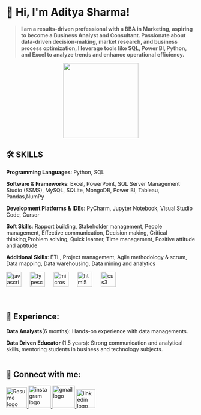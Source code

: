 # 👋 Hi, I'm Aditya Sharma!

>**I am a results-driven professional with a BBA in Marketing, aspiring to become a Business Analyst and Consultant. Passionate about data-driven decision-making, market research, and business process optimization, I leverage tools like SQL, Power BI, Python, and Excel to analyze trends and enhance operational efficiency.**
<p align="center">
<img height="200" src="https://cdn.dribbble.com/users/8619169/screenshots/16116886/media/a63d64bcccad878cb9dfdb9a9f6b6416.gif"  />
</p>

###

## 🛠️ SKILLS  

**Programming Languages**: Python, SQL 

**Software & Frameworks**: Excel, PowerPoint, SQL Server Management Studio (SSMS), MySQL, SQLite, MongoDB, Power BI, Tableau, Pandas,NumPy 

**Development Platforms & IDEs**:  PyCharm, Jupyter Notebook, Visual Studio Code, Cursor 

**Soft Skills**: Rapport building, Stakeholder management, People management, Effective communication, Decision making, Critical thinking,Problem solving, Quick learner, Time management, Positive attitude and aptitude 

**Additional Skills**: ETL, Project management, Agile methodology & scrum, Data mapping, Data warehousing, Data mining and analytics 

<div align="left">
  <img src="https://upload.wikimedia.org/wikipedia/commons/8/87/Sql_data_base_with_logo.png" height="40" alt="javascript logo"  />
  <img width="15" />
  <img src="https://upload.wikimedia.org/wikipedia/commons/c/c3/Python-logo-notext.svg" height="40" alt="typescript logo"  />
  <img width="15" />
  <img src="https://github.com/user-attachments/assets/3ee30f93-8f31-4056-865b-506725bcc546" height="40" alt="microsoft_office_excel"  />
  <img width="15" />
  <img src="https://th.bing.com/th?id=OSK.a7177a97eea720a74a2020d18260a6a0&w=46&h=46&c=11&rs=1&qlt=80&o=6&dpr=1.3&pid=SANGAM" height="40" alt="html5 logo"  />
  <img width="15" />
  <img src="https://upload.wikimedia.org/wikipedia/commons/4/4b/Tableau_Logo.png" height="40" alt="css3 logo"  />
  <img width="15" />
 
</div>
<br><br>

## 💼 Experience:

**Data Analysts**(6 months): Hands-on experience with data managements.

**Data Driven Educator** (1.5 years): Strong communication and analytical skills, mentoring students in business and technology subjects.
<br><br>

###

## 🔗 Connect with me:

<div align="left">
  
  <a href="https://github.com/Admin0149/Admin0149/blob/main/My%20Resume.pdf" target="_blank">
   <img src="https://github.com/user-attachments/assets/eb8ce9ec-113d-4cd6-80f0-831a50c0256e" height="55" alt="Resume logo"  />
</a>


<a href="https://www.linkedin.com/in/aditya-sharma-429414278/" target="_blank">
   <img src="https://github.com/user-attachments/assets/a7a794f8-e8df-48f1-8812-6d1b9f34cb9c" height="60" alt="instagram logo"  />
</a>


  <a href="https://www.linkedin.com/in/aditya-sharma-429414278/" target="_blank">
   <img src="https://github.com/user-attachments/assets/8069db6e-fd48-4fc6-990e-a41048ceea1c" height="60" alt="gmail logo"  />
</a>


<a href="https://www.linkedin.com/in/aditya-sharma-429414278/" target="_blank">
   <img src="https://github.com/user-attachments/assets/27dba624-d3b8-4d73-9dd1-26a83f16f4e2" height="50" alt="linkedin logo"  />
</a>


</div>





